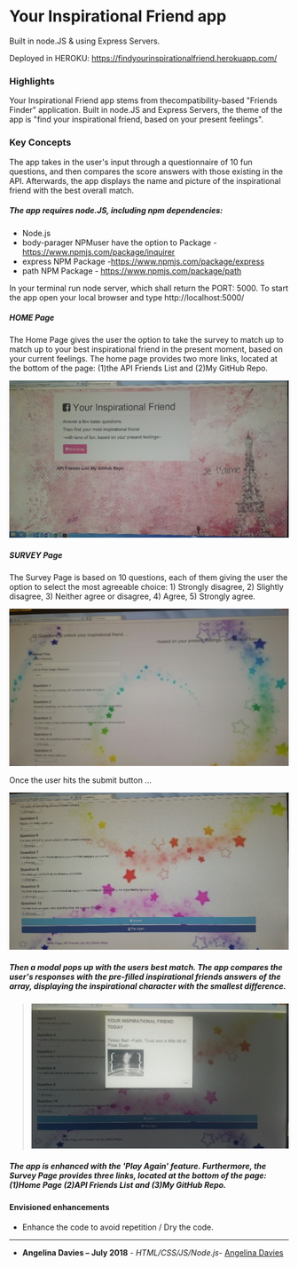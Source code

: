 # Your Inspirational Friend app

Built in node.JS & using Express Servers.

Deployed in HEROKU: https://findyourinspirationalfriend.herokuapp.com/

### Highlights

Your Inspirational Friend app stems from thecompatibility-based "Friends Finder" application. Built in node.JS and Express Servers, the theme of the app is "find your inspirational friend, based on your present feelings". 

### Key Concepts

The app takes in the user's input through a questionnaire of 10 fun questions, and then compares the score answers with those existing in the API. Afterwards, the app displays the name and picture of the inspirational friend with the best overall match. 

##### The app requires node.JS, including npm dependencies:

- Node.js
- body-parager NPMuser have the option to Package - https://www.npmjs.com/package/inquirer
- express NPM Package -https://www.npmjs.com/package/express
- path NPM Package - https://www.npmjs.com/package/path

In your terminal run node server, which shall return the PORT: 5000. To start the app open your local browser and type http://localhost:5000/

##### HOME Page

The Home Page gives the user the option to take the survey to match up to match up to your best inspirational friend in the present moment, based on your current feelings. The home page provides two more links, located at the bottom of the page: (1)the API Friends List and (2)My GitHub Repo.

![Home Page |50x25,20%](app/public/assets/images/homePage.jpg)

##### SURVEY Page

The Survey Page is based on 10 questions, each of them giving the user the option to select the most agreeable choice: 1) Strongly
disagree, 2) Slightly disagree, 3) Neither agree or disagree, 4) Agree, 5) Strongly agree.

![Survey Page](app/public/assets/images/surveyPage.jpg)

Once the user hits the submit button ...

![Submit Page](app/public/assets/images/submitPage.jpg)

##### Then a modal pops up with the users best match. The app compares the user's responses with the pre-filled inspirational friends answers of the array, displaying the inspirational character with the smallest difference.

> ![gif](app/public/assets/images/TinkerBell.jpg)

##### The app is enhanced with the 'Play Again' feature. Furthermore, the Survey Page provides three links, located at the bottom of the page: (1)Home Page (2)API Friends List and (3)My GitHub Repo.

#### Envisioned enhancements

 * Enhance the code to avoid repetition / Dry the code.

---

* **Angelina Davies – July 2018** - *HTML/CSS/JS/Node.js*- [Angelina Davies](https://github.com/angelyna)
